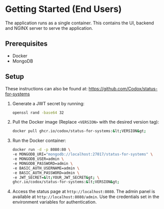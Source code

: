 # Getting Started (End Users)

The application runs as a single container. This contains the UI, backend and NGINX server to serve the application.

## Prerequisites

- Docker
- MongoDB

## Setup
These instructions can also be found at: https://github.com/Codox/status-for-systems

1. Generate a JWT secret by running:

    ```bash
    openssl rand -base64 32
    ```

2. Pull the Docker image (Replace `<VERSION>` with the desired version tag):

    ```bash
    docker pull ghcr.io/codox/status-for-systems:&lt;VERSION&gt;
    ```

3. Run the Docker container:

    ```bash
    docker run -d -p 8080:80 \ 
    -e MONGODB_URI="mongodb://localhost:27017/status-for-systems" \
    -e MONGODB_USER=admin \
    -e MONGODB_PASSWORD=admin \
    -e BASIC_AUTH_USERNAME=admin \
    -e BASIC_AUTH_PASSWORD=admin \
    -e JWT_SECRET=&lt;YOUR_JWT_SECRET&gt; \
    ghcr.io/codox/status-for-systems:&lt;VERSION&gt;
    ```

4. Access the status page at
   `http://localhost:8080`. The admin panel is available at `http://localhost:8080/admin`. Use the credentials set in the environment variables for authentication.
